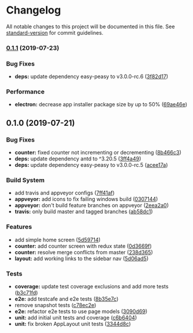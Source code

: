 # Changelog

All notable changes to this project will be documented in this file. See [standard-version](https://github.com/conventional-changelog/standard-version) for commit guidelines.

### [0.1.1](https://github.com/jamaljsr/cra-electron-ts/compare/v0.1.0...v0.1.1) (2019-07-23)


### Bug Fixes

* **deps:** update dependency easy-peasy to v3.0.0-rc.6 ([3f82d17](https://github.com/jamaljsr/cra-electron-ts/commit/3f82d17))


### Performance

* **electron:** decrease app installer package size by up to 50% ([69ae46e](https://github.com/jamaljsr/cra-electron-ts/commit/69ae46e))



## 0.1.0 (2019-07-21)

### Bug Fixes

- **counter:** fixed counter not incrementing or decrementing ([8b466c3](https://github.com/jamaljsr/cra-electron-ts/commit/8b466c3))
- **deps:** update dependency antd to ^3.20.5 ([3ff4a49](https://github.com/jamaljsr/cra-electron-ts/commit/3ff4a49))
- **deps:** update dependency easy-peasy to v3.0.0-rc.5 ([acee17a](https://github.com/jamaljsr/cra-electron-ts/commit/acee17a))

### Build System

- add travis and appveyor configs ([7ff41af](https://github.com/jamaljsr/cra-electron-ts/commit/7ff41af))
- **appveyor:** add icons to fix failing windows build ([0307144](https://github.com/jamaljsr/cra-electron-ts/commit/0307144))
- **appveyor:** don't build feature branches on appveyor ([2eea2a0](https://github.com/jamaljsr/cra-electron-ts/commit/2eea2a0))
- **travis:** only build master and tagged branches ([ab58dc1](https://github.com/jamaljsr/cra-electron-ts/commit/ab58dc1))

### Features

- add simple home screen ([5d59714](https://github.com/jamaljsr/cra-electron-ts/commit/5d59714))
- **counter:** add counter screen with redux state ([0d3669f](https://github.com/jamaljsr/cra-electron-ts/commit/0d3669f))
- **counter:** resolve merge conflicts from master ([238d365](https://github.com/jamaljsr/cra-electron-ts/commit/238d365))
- **layout:** add working links to the sidebar nav ([5d06ad5](https://github.com/jamaljsr/cra-electron-ts/commit/5d06ad5))

### Tests

- **coverage:** update test coverage exclusions and add more tests ([b3c71fd](https://github.com/jamaljsr/cra-electron-ts/commit/b3c71fd))
- **e2e:** add testcafe and e2e tests ([8b35e7c](https://github.com/jamaljsr/cra-electron-ts/commit/8b35e7c))
- remove snapshot tests ([c78ec2e](https://github.com/jamaljsr/cra-electron-ts/commit/c78ec2e))
- **e2e:** refactor e2e tests to use page models ([3090d69](https://github.com/jamaljsr/cra-electron-ts/commit/3090d69))
- **unit:** add initial unit tests and coverage ([c6b6404](https://github.com/jamaljsr/cra-electron-ts/commit/c6b6404))
- **unit:** fix broken AppLayout unit tests ([3344d8c](https://github.com/jamaljsr/cra-electron-ts/commit/3344d8c))

